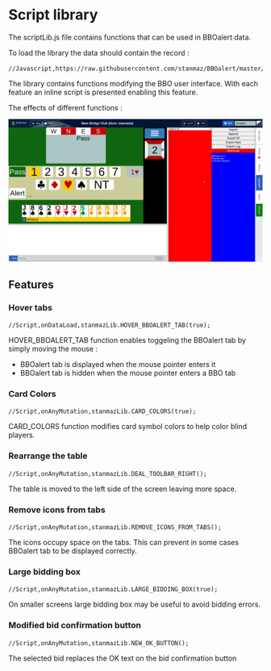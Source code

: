# Script library

The scriptLib.js file contains functions that can be used in BBOalert data.

To load the library the data should contain the record :

    //Javascript,https://raw.githubusercontent.com/stanmaz/BBOalert/master/Scripts/stanmazLib.js
    
The library contains functions modifying the BBO user interface. With each feature an inline script is presented enabling this feature.
 
The effects of different functions :

![](./images/Screen_01.png)
  
## Features

### Hover tabs

    //Script,onDataLoad,stanmazLib.HOVER_BBOALERT_TAB(true);
    
HOVER_BBOALERT_TAB function enables toggeling the BBOalert tab by simply moving the mouse :

- BBOalert tab is displayed when the mouse pointer enters it
- BBOalert tab is hidden when the mouse pointer enters a BBO tab

### Card Colors

    //Script,onAnyMutation,stanmazLib.CARD_COLORS(true);
    
CARD_COLORS function modifies card symbol colors to help color blind players.

### Rearrange the table

    //Script,onAnyMutation,stanmazLib.DEAL_TOOLBAR_RIGHT();
    
The table is moved to the left side of the screen leaving more space.

### Remove icons from tabs

    //Script,onAnyMutation,stanmazLib.REMOVE_ICONS_FROM_TABS();

The icons occupy space on the tabs. This can prevent in some cases BBOalert tab to be displayed correctly.

### Large bidding box

    //Script,onAnyMutation,stanmazLib.LARGE_BIDDING_BOX(true);
    
On smaller screens large bidding box may be useful to avoid bidding errors.

### Modified bid confirmation button

    //Script,onAnyMutation,stanmazLib.NEW_OK_BUTTON();
    
The selected bid replaces the OK text on the bid confirmation button






  
